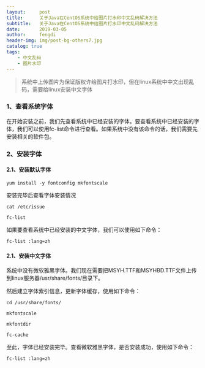 ```yaml
---
layout:     post
title:      关于Java在CentOS系统中给图片打水印中文乱码解决方法
subtitle:   关于Java在CentOS系统中给图片打水印中文乱码解决方法
date:       2019-03-05
author:     fengdi
header-img: img/post-bg-others7.jpg
catalog: true
tags:
    - 中文乱码
    - 图片水印
---
```


>系统中上传图片为保证版权许给图片打水印，但在linux系统中中文出现乱码，需要给linux安装中文字体

### 1、查看系统字体
在开始安装之前，我们先查看系统中已经安装的字体。要查看系统中已经安装的字体，我们可以使用fc-list命令进行查看。如果系统中没有该命令的话，我们需要先安装相关的软件包。

### 2、安装字体
#### 2.1、安装默认字体
```$xslt
yum install -y fontconfig mkfontscale
```
安装完毕后查看字体安装情况
```$xslt
cat /etc/issue

fc-list
```
如果要查看系统中已经安装的中文字体，我们可以使用如下命令：
```$xslt
fc-list :lang=zh
```
#### 2.1、安装中文字体
系统中没有微软雅黑字体。我们现在需要把MSYH.TTF和MSYHBD.TTF文件上传到linux服务器/usr/share/fonts/目录下。

然后建立字体索引信息，更新字体缓存，使用如下命令：
```$xslt
cd /usr/share/fonts/

mkfontscale

mkfontdir

fc-cache
```
至此，字体已经安装完毕。查看微软雅黑字体，是否安装成功，使用如下命令：
```$xslt
fc-list :lang=zh
```

